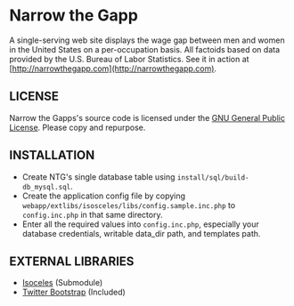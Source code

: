 # Narrow the Gapp

A single-serving web site displays the wage gap between men and women in the United States on a per-occupation basis.
All factoids based on data provided by the U.S. Bureau of Labor Statistics. See it in action at 
[http://narrowthegapp.com](http://narrowthegapp.com).

## LICENSE

Narrow the Gapps's source code is licensed under the
[GNU General Public License](http://www.gnu.org/licenses/gpl.html). Please copy and repurpose.

## INSTALLATION

* Create NTG's single database table using `install/sql/build-db_mysql.sql`.
* Create the application config file by copying `webapp/extlibs/isosceles/libs/config.sample.inc.php` to
  `config.inc.php` in that same directory.
* Enter all the required values into `config.inc.php`, especially your database credentials, writable data_dir path,
  and templates path.

## EXTERNAL LIBRARIES

- [Isoceles](http://isosceleskit.org) (Submodule) 
- [Twitter Bootstrap](http://twitter.github.com/bootstrap/) (Included)
